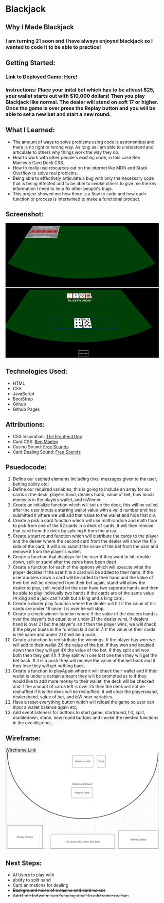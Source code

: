 # Blackjack
## Why I Made Blackjack
### I am turning 21 soon and I have always enjoyed blackjack so I wanted to code it to be able to practice!
## Getting Started:
### Link to Deployed Game: [Here!](https://blakeromano.github.io/blackjack/)
### Instructions: Place your inital bet which has to be atleast $25, your wallet starts out with $10,000 dollars! Then you play Blackjack like normal. The dealer will stand on soft 17 or higher. Once the game is over press the Replay button and you will be able to set a new bet and start a new round.
## What I Learned:
* The amount of ways to solve problems using code is astronomical and there is no right or wrong way. As long as I am able to understand and articulate to others why things work the way they do.
* How to work with other people's existing code, in this case Ben Manley's Card Deck CSS.
* How to really use resources out on the internet like MDN and Stack Overflow to solve real problems.
* Being able to effectively articulate a bug with only the necessary code that is being effected and to be able to invoke others to give me the key information I need to help fix other people's bugs.
* This project showed me how there is a flow to code and how each function or process is intertwined to make a functional product.
## Screenshot:
![Screenshot 1](https://raw.githubusercontent.com/blakeromano/blackjack/main/ReadMe-Pictures/Game-Screenshot-One.png)
![Screenshot 2](https://raw.githubusercontent.com/blakeromano/blackjack/main/ReadMe-Pictures/Game-Screenshot-Two.png)

## Technologies Used:
* HTML
* CSS
* JavaScript
* BootStrap
* Github
* Github Pages

## Attributions:
* CSS Inspiration: [The Frontend Dev](https://www.thefrontenddev.com/view/lets-create-a-vanilla-javascript-blackjack-game-part-1--the-board-setup-tutorial-)
* Card CSS: [Ben Manley](https://github.com/SEI-Remote-WC/css-card-deck)
* Casino Sound: [Free Sounds](https://freesound.org/people/craigsmith/sounds/438129/)
* Card Dealing Sound: [Free Sounds](https://freesound.org/people/f4ngy/sounds/240777/)

## Psuedocode:
1. Define our cached elements including divs, messages given to the user, betting ability etc;
2. Define our required variables, this is going to include an array for our cards in the deck, players hand, dealers hand, value of bet, how much money is in the players wallet, and isWinner
3. Create an initialize function which will set up the deck, this will be called after the user inputs a starting wallet value with a valid number and has submitted it where we will add that value to the wallet and hide that div.
4. Create a pick a card function which will use mathrandom and math floor to pick from one of the 52 cards in a deck of cards, it will then remove that card from the deck by splicing it from the array.
5. Create a start round function which will distribute the cards to the player and the dealer where the second card from the dealer will show the flip side of the card, it will also submit the value of the bet from the user and remove it from the player's wallet.
6. Create a function that displays for the user if they want to hit, double down, split or stand after the cards have been dealt
7. Create a function for each of the options which will execute what the player decides if the user hits a card will be added to their hand, if the user doubles down a card will be added to their hand and the value of their bet will be deducted from their bet again, stand will allow the dealer to play, split would let the user have two seperate hands and then be able to play indiviually two hands if the cards are of the same value (A king and a jack can't split but a king and a king can).
8. Create a dealer play function where the dealer will hit if the value of his cards are under 16 once it is over he will stop. 
9. Create a check winner function where if the value of the dealers hand is over the player's but equal to or under 21 the dealer wins, if dealers hand is over 21 but the player's isn't then the player wins, we will check if the player busts in the function laid out in 7. If the value of their cards is the same and under 21 it will be a push.
10. Create a function to redistribute the winnings. If the player has won we will add to their wallet 2X the value of the bet, if they won and doubled down then they will get 4X the value of the bet. If they split and won both then they get 4X if they split win one lost one then they will get the bet back. If it is a push they will recieve the value of the bet back and if they lose they will get nothing back.
11. Create a function to playAgain where it will check their wallet and if their wallet is under a certain amount they will be prompted as to if they would like to add more money to their wallet, the deck will be checked and if the amount of cards left is over 25 then the deck will not be reshuffled if it is the deck will be reshuffled, it will clear the playershand, dealershand, value of bet, and isWinner variables.
12. Have a reset everything button which will reload the game so user can input a wallet balance again etc;
13. Add event listeners for buttons to start game, startround, hit, split, doubledown, stand, new round buttons and invoke the needed functions in the eventlistener.  

## Wireframe:
[Wireframe Link](https://wireframe.cc/3ud7AK)
![Wireframe](https://raw.githubusercontent.com/blakeromano/blackjack/main/ReadMe-Pictures/Wireframe.png)

## Next Steps:
* AI Users to play with 
* ability to split hand
* Card animations for dealing
* ~~Background noise of a casino and card noises~~
* ~~Add time between card's being dealt to add some realism~~
